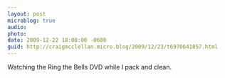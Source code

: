 ```yaml
---
layout: post
microblog: true
audio: 
photo: 
date: 2009-12-22 18:00:00 -0600
guid: http://craigmcclellan.micro.blog/2009/12/23/t6970641057.html
---
```

Watching the Ring the Bells DVD while I pack and clean.
